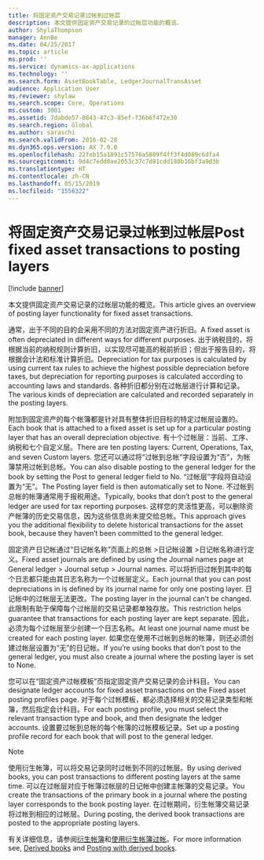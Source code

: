 ```yaml
---
title: 将固定资产交易记录过帐到过帐层
description: 本文提供固定资产交易记录的过帐层功能的概览。
author: ShylaThompson
manager: AnnBe
ms.date: 04/25/2017
ms.topic: article
ms.prod: ''
ms.service: dynamics-ax-applications
ms.technology: ''
ms.search.form: AssetBookTable, LedgerJournalTransAsset
audience: Application User
ms.reviewer: shylaw
ms.search.scope: Core, Operations
ms.custom: 3001
ms.assetid: 7dabde57-0843-47c3-85ef-f36b6f472e30
ms.search.region: Global
ms.author: saraschi
ms.search.validFrom: 2016-02-28
ms.dyn365.ops.version: AX 7.0.0
ms.openlocfilehash: 22feb15a1891c57576a5809f4ff3f4d089c6dfa4
ms.sourcegitcommit: 9d4c7edd0ae2053c37c7d81cdd180b16bf3a9d3b
ms.translationtype: HT
ms.contentlocale: zh-CN
ms.lasthandoff: 05/15/2019
ms.locfileid: "1556322"
---
```

# <a name="post-fixed-asset-transactions-to-posting-layers"></a><span data-ttu-id="09e29-103">将固定资产交易记录过帐到过帐层</span><span class="sxs-lookup"><span data-stu-id="09e29-103">Post fixed asset transactions to posting layers</span></span>

[!include [banner](../includes/banner.md)]

<span data-ttu-id="09e29-104">本文提供固定资产交易记录的过帐层功能的概览。</span><span class="sxs-lookup"><span data-stu-id="09e29-104">This article gives an overview of posting layer functionality for fixed asset transactions.</span></span>

<span data-ttu-id="09e29-105">通常，出于不同的目的会采用不同的方法对固定资产进行折旧。</span><span class="sxs-lookup"><span data-stu-id="09e29-105">A fixed asset is often depreciated in different ways for different purposes.</span></span> <span data-ttu-id="09e29-106">出于纳税目的，将根据当前的纳税规则计算折旧，以实现尽可能高的税前折旧；但出于报告目的，将根据会计法和标准计算折旧。</span><span class="sxs-lookup"><span data-stu-id="09e29-106">Depreciation for tax purposes is calculated by using current tax rules to achieve the highest possible depreciation before taxes, but depreciation for reporting purposes is calculated according to accounting laws and standards.</span></span> <span data-ttu-id="09e29-107">各种折旧都分别在过帐层进行计算和记录。</span><span class="sxs-lookup"><span data-stu-id="09e29-107">The various kinds of depreciation are calculated and recorded separately in the posting layers.</span></span>

<span data-ttu-id="09e29-108">附加到固定资产的每个帐簿都是针对具有整体折旧目标的特定过帐层设置的。</span><span class="sxs-lookup"><span data-stu-id="09e29-108">Each book that is attached to a fixed asset is set up for a particular posting layer that has an overall depreciation objective.</span></span> <span data-ttu-id="09e29-109">有十个过帐层：当前、工序、纳税和七个自定义层。</span><span class="sxs-lookup"><span data-stu-id="09e29-109">There are ten posting layers: Current, Operations, Tax, and seven Custom layers.</span></span> <span data-ttu-id="09e29-110">您还可以通过将“过帐到总帐”字段设置为“否”，为帐簿禁用过帐到总帐。</span><span class="sxs-lookup"><span data-stu-id="09e29-110">You can also disable posting to the general ledger for the book by setting the Post to general ledger field to No.</span></span> <span data-ttu-id="09e29-111">“过帐层”字段将自动设置为“无”。</span><span class="sxs-lookup"><span data-stu-id="09e29-111">The Posting layer field is then automatically set to None.</span></span> <span data-ttu-id="09e29-112">不过帐到总帐的帐簿通常用于报税用途。</span><span class="sxs-lookup"><span data-stu-id="09e29-112">Typically, books that don’t post to the general ledger are used for tax reporting purposes.</span></span> <span data-ttu-id="09e29-113">这样您的灵活性更高，可以删除资产帐簿的历史交易信息，因为这些信息尚未提交给总帐。</span><span class="sxs-lookup"><span data-stu-id="09e29-113">This approach gives you the additional flexibility to delete historical transactions for the asset book, because they haven’t been committed to the general ledger.</span></span>

<span data-ttu-id="09e29-114">固定资产日记帐通过“日记帐名称”页面上的总帐 >日记帐设置 >日记帐名称进行定义。</span><span class="sxs-lookup"><span data-stu-id="09e29-114">Fixed asset journals are defined by using the Journal names page at General ledger > Journal setup > Journal names.</span></span> <span data-ttu-id="09e29-115">可以将折旧过帐到其中的每个日志都只能由其日志名称为一个过帐层定义。</span><span class="sxs-lookup"><span data-stu-id="09e29-115">Each journal that you can post depreciations in is defined by its journal name for only one posting layer.</span></span> <span data-ttu-id="09e29-116">日记帐中的过帐层无法更改。</span><span class="sxs-lookup"><span data-stu-id="09e29-116">The posting layer in the journal can’t be changed.</span></span> <span data-ttu-id="09e29-117">此限制有助于保障每个过帐层的交易记录都单独存放。</span><span class="sxs-lookup"><span data-stu-id="09e29-117">This restriction helps guarantee that transactions for each posting layer are kept separate.</span></span> <span data-ttu-id="09e29-118">因此，必须为每个过帐层至少创建一个日志名称。</span><span class="sxs-lookup"><span data-stu-id="09e29-118">At least one journal name must be created for each posting layer.</span></span> <span data-ttu-id="09e29-119">如果您在使用不过帐到总帐的帐簿，则还必须创建过帐层设置为“无”的日记帐。</span><span class="sxs-lookup"><span data-stu-id="09e29-119">If you’re using books that don’t post to the general ledger, you must also create a journal where the posting layer is set to None.</span></span>

<span data-ttu-id="09e29-120">您可以在“固定资产过帐模板”页指定固定资产交易记录的会计科目。</span><span class="sxs-lookup"><span data-stu-id="09e29-120">You can designate ledger accounts for fixed asset transactions on the Fixed asset posting profiles page.</span></span> <span data-ttu-id="09e29-121">对于每个过帐模板，都必须选择相关的交易记录类型和帐簿，然后指定会计科目。</span><span class="sxs-lookup"><span data-stu-id="09e29-121">For each posting profile, you must select the relevant transaction type and book, and then designate the ledger accounts.</span></span> <span data-ttu-id="09e29-122">设置要过帐到总帐的每个帐簿的过帐模板记录。</span><span class="sxs-lookup"><span data-stu-id="09e29-122">Set up a posting profile record for each book that will post to the general ledger.</span></span>

> [!NOTE] 
> <span data-ttu-id="09e29-123">使用衍生帐簿，可以将交易记录同时过帐到不同的过帐层。</span><span class="sxs-lookup"><span data-stu-id="09e29-123">By using derived books, you can post transactions to different posting layers at the same time.</span></span> <span data-ttu-id="09e29-124">可以在过帐层对应于帐簿过帐层的日记帐中创建主帐簿的交易记录。</span><span class="sxs-lookup"><span data-stu-id="09e29-124">You create the transactions of the primary book in a journal where the posting layer corresponds to the book posting layer.</span></span> <span data-ttu-id="09e29-125">在过帐期间，衍生帐簿交易记录将过帐到相应的过帐层。</span><span class="sxs-lookup"><span data-stu-id="09e29-125">During posting, the derived book transactions are posted to the appropriate posting layers.</span></span>

<span data-ttu-id="09e29-126">有关详细信息，请参阅[衍生帐簿](derived-books.md)和[使用衍生帐簿过帐](post-derived-value-models.md)。</span><span class="sxs-lookup"><span data-stu-id="09e29-126">For more information see, [Derived books](derived-books.md) and [Posting with derived books](post-derived-value-models.md).</span></span>



